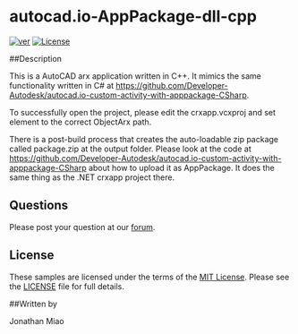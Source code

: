 # autocad.io-AppPackage-dll-cpp 

[![ver](https://img.shields.io/badge/AutoCAD.io-2.0.0-blue.svg)](https://developer.autodesk.com/api/autocadio/v2/)
[![License](http://img.shields.io/:license-mit-red.svg)](http://opensource.org/licenses/MIT)

##Description

This is a AutoCAD arx application written in C++. It mimics the same functionality written in C# at https://github.com/Developer-Autodesk/autocad.io-custom-activity-with-apppackage-CSharp. 

To successfully open the project, please edit the crxapp.vcxproj and set <ObjectARXPath> element to the correct ObjectArx path.

There is a post-build process that creates the auto-loadable zip package called package.zip at the output folder. Please look at the code at https://github.com/Developer-Autodesk/autocad.io-custom-activity-with-apppackage-CSharp about how to upload it as AppPackage. It does the same thing as the .NET crxapp project there.

## Questions

Please post your question at our [forum](http://forums.autodesk.com/t5/autocad-i-o/bd-p/105).

## License

These samples are licensed under the terms of the [MIT License](http://opensource.org/licenses/MIT). Please see the [LICENSE](LICENSE) file for full details.

##Written by 

Jonathan Miao


